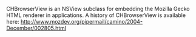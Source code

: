 CHBrowserView is an NSView subclass for embedding the Mozilla Gecko HTML renderer in applications.
A history of CHBrowserView is available here:
http://www.mozdev.org/pipermail/camino/2004-December/002805.html
